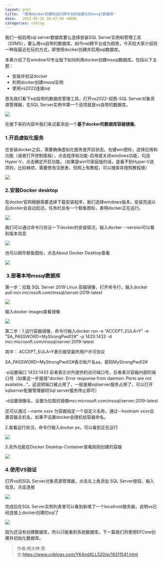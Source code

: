 ```yaml
---
layout: post
title:  "使用docker创建和运行跨平台的容器化的mssql数据库"
date:   2022-05-26 20:47:58 +0800
categories: cnblog
---
```

我们一般启用sql server数据库要么选择安装SQL Server实例和管理工具（SSMS），要么用vs自带的数据库。如今net跨平台成为趋势，今天给大家介绍另一种我最近在玩的方式，即使用docker创建并启用sql数据库。
 
本章介绍了在window10专业版下如何利用docker创建mssql数据库，包括以下主题：
 
- 安装并验证docker
- 利用docker创建mssql实例
- 使用vs2022连接sql

首先我们看下sql自带的数据库管理工具，打开vs2022-视图-SQL Server对象资源管理器，在SQL Server实例中第一个选项就是vs自带的数据库。
 
![](https://img2022.cnblogs.com/blog/2281532/202205/2281532-20220525102914351-154916042.png)
 
在接下来的内容中我们来试着添加一个**基于docker的数据库容器镜像**。
 
### 1.开启虚拟化服务
 
在安装docker之前，需要确保虚拟化服务是开启状态。右键win图标，选择应用和功能（或者打开控制面板），点击程序和功能-启用或关闭windows功能，勾选Hyper-V，点击确定开启功能。（如果是win10家庭版的话，是看不到Hyper-V选项的，比较麻烦，需要修改注册表，但网上有教程，可以搜索并按照教程做）
 
![](https://img2022.cnblogs.com/blog/2281532/202205/2281532-20220525105140436-1308426411.png)
 
### 2.安装Docker desktop
 
在docker官网根据需要选择下载安装程序，我们选择windows版本。安装完成以后docker会自动启动，任务栏会有一个鲸鱼图标，表明docker正在运行。
 
![](https://img2022.cnblogs.com/blog/2281532/202205/2281532-20220525110004417-1926951468.png)
 
我们可以通过命令行验证一下docker的安装情况，输入docker --version可以看到版本信息
 
![](https://img2022.cnblogs.com/blog/2281532/202205/2281532-20220525110244883-1313043013.png)
 
也可以邮件鲸鱼图标，点击About Docker Desktop查看
 
![](https://img2022.cnblogs.com/blog/2281532/202205/2281532-20220525110353043-2134905481.png)
 
###  3.部署本地mssql数据库 
 
第一步：拉取 SQL Server 2019 Linux 容器镜像，打开命令行，输入docker pull mcr.microsoft.com/mssql/server:2019-latest
 
![](https://img2022.cnblogs.com/blog/2281532/202205/2281532-20220525110817292-1935592792.png)

输入docker images查看镜像
 
![](https://img2022.cnblogs.com/blog/2281532/202205/2281532-20220525111056462-1679777112.png)

第二步：1.运行容器镜像，命令行输入docker run -e "ACCEPT\_EULA=Y" -e "SA\_PASSWORD=MyStrongPwd!2#" -p 1433:1433 -d mcr.microsoft.com/mssql/server:2019-latest
 
其中： ACCEPT\_EULA=Y表示接受最终用户许可协议
 
SA\_PASSWORD=MyStrongPwd!2#表示账户名sa，密码MyStrongPwd!2#
 
-p设置端口 1433:1433 前者表示对外提供的访问端口号，后者表示容器内部的端口号（如果这一步报错"docker: Error response from daemon: Ports are not available..."，这说明端口被占用了，一般是被sqlserver服务占用了，可以打开sqlserver配置管理器将Sql server服务停止即可）
 
-d设置镜像名，设置为拉取的镜像mcr.microsoft.com/mssql/server:2019-latest
 
还可以通过 --name xxxx 为容器指定一个自定义名称，通过--hostnam xxxx设置容器主机名，如果不设置docker会随机给容器命名。
 
2.查看运行状况，命令行输入docker ps，可以看到正在运行
 
![](https://img2022.cnblogs.com/blog/2281532/202205/2281532-20220525145046927-819294981.png)
 
3.另外也能在Docker Desktop-Container查看刚刚创建的容器
 
![](https://img2022.cnblogs.com/blog/2281532/202205/2281532-20220525144958972-500228301.png)
 
### 4.使用VS验证
 
打开vs的SQL Server对象资源管理器，点击左上角添加 SQL Server按钮，输入信息，点击连接
 
![](https://img2022.cnblogs.com/blog/2281532/202205/2281532-20220525114413602-1839121205.png)
 
完成后在SQL Server实例列表里可以看到新增了一个localhost服务器，说明vs已经连接上docker创建的sql了
 
![](https://img2022.cnblogs.com/blog/2281532/202205/2281532-20220525141923418-1365685550.png)

因为还没有创建数据库，所以只能看到系统数据库，下一篇我们将使用EFCore创建并初始化数据库。
> 作者:飏大神
> 原文:https://www.cnblogs.com/YKAndXLL520/p/16311541.html
